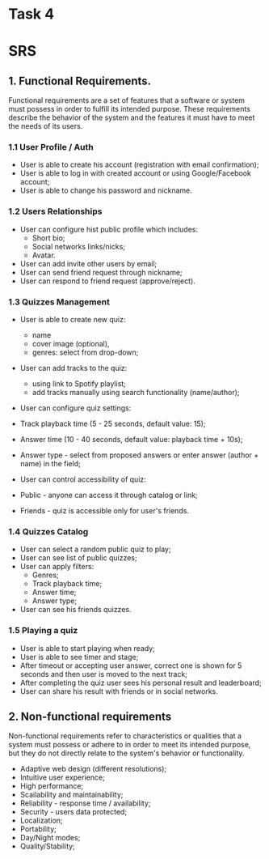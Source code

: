# Task 4
# SRS
## 1. Functional Requirements.
Functional requirements are a set of features that a software or system must possess in order to fulfill its intended purpose.
These requirements describe the behavior of the system and the features it must have to meet the needs of its users. 

### 1.1 User Profile / Auth
   * User is able to create his account (registration with email confirmation);
   * User is able to log in with created account or using Google/Facebook account;
   * User is able to change his password and nickname.

### 1.2 Users Relationships
   * User can configure hist public profile which includes:
      * Short bio;
      * Social networks links/nicks;
      * Avatar.
   * User can add invite other users by email;
   * User can send friend request through nickname;
   * User can respond to friend request (approve/reject).

### 1.3 Quizzes Management
* User is able to create new quiz:
   * name
   * cover image (optional),
   * genres: select from drop-down;
   
* User can add tracks to the quiz:
   * using link to Spotify playlist;
   * add tracks manually using search functionality (name/author);
  
* User can configure quiz settings:
 * Track playback time (5 - 25 seconds, default value: 15);
 * Answer time (10 - 40 seconds, default value: playback time + 10s);
 * Answer type - select from proposed answers or enter answer (author + name) in the field;

* User can control accessibility of quiz:
 * Public - anyone can access it through catalog or link;
 * Friends - quiz is accessible only for user's friends.

### 1.4 Quizzes Catalog
* User can select a random public quiz to play;
* User can see list of public quizzes;
* User can apply filters:
   * Genres;
   * Track playback time;
   * Answer time;
   * Answer type;
* User can see his friends quizzes.
 
### 1.5 Playing a quiz
* User is able to start playing when ready;
* User is able to see timer and stage;
* After timeout or accepting user answer, correct one is shown for 5 seconds and then user is moved to the next track;
* After completing the quiz user sees his personal result and leaderboard;
* User can share his result with friends or in social networks.

## 2. Non-functional requirements

Non-functional requirements refer to characteristics or qualities that a system must possess or adhere to in order to meet its intended purpose, but they do not directly relate to the system's behavior or functionality.

* Adaptive web design (different resolutions);
* Intuitive user experience;
* High performance;
* Scailability and maintainability;
* Reliability - response time / availability;
* Security - users data protected;
* Localization;
* Portability;
* Day/Night modes;
* Quality/Stability;
